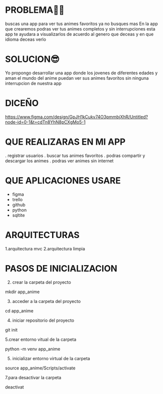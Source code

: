 # PROBLEMA🤦‍♂️
buscas una app para ver tus animes favoritos ya no busques mas En la app que crearemos podras ver tus animes completos y sin interrupciones esta app te ayudara a visualizarlos de acuerdo al genero que deceas y en que idioma deceas verlo

# SOLUCION😎
Yo propongo desarrollar una app donde los jovenes de diferentes edades y aman el mundo del anime puedan ver sus animes favoritos sin ninguna interrupcion de nuestra app
# DICEÑO
https://www.figma.com/design/GpJH1kCukv74O3pmmbjXhR/Untitled?node-id=0-1&t=cdTn8YhN8pCXgMo5-1

#  QUE REALIZARAS EN MI APP
. registrar usuarios
. buscar  tus animes favoritos
. podras compartir y descargar los animes
. podras ver animes sin internet
# QUE APLICACIONES USARE
- figma
- trello
- github
- python
- sqltite
# ARQUITECTURAS
1.arquitectura mvc
2.arquitectura limpia

 # PASOS DE INICIALIZACION

2. crear la carpeta del proyecto
   
mkdir app_anime

 3. acceder a la carpeta del proyecto
   
 cd app_anime

 4. iniciar repositorio del proyecto
   
git init

5.crear entorno vitual de la carpeta

 python -m venv app_anime

 5. inicializar entorno virtual de la carpeta
   
source app_anime/Scripts/activate

 7.para desactivar la carpeta

deactivat
